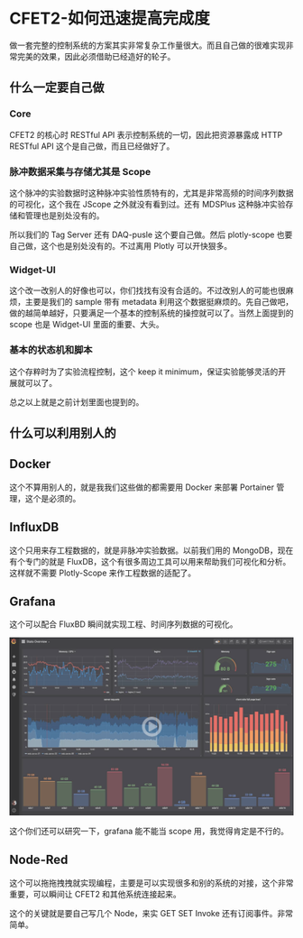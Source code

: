 # CFET2-如何迅速提高完成度

<!-- keywords:CFET2;中子源控制系统;2020计划; -->
<!-- description:做一套完整的控制系统的方案其实非常复杂工作量很大。而且自己做的很难实现非常完美的效果，因此必须借助已经造好的轮子。 -->

做一套完整的控制系统的方案其实非常复杂工作量很大。而且自己做的很难实现非常完美的效果，因此必须借助已经造好的轮子。

## 什么一定要自己做

### Core

CFET2 的核心时 RESTful API 表示控制系统的一切，因此把资源暴露成 HTTP RESTful API 这个是自己做，而且已经做好了。

### 脉冲数据采集与存储尤其是 Scope

这个脉冲的实验数据时这种脉冲实验性质特有的，尤其是非常高频的时间序列数据的可视化，这个我在 JScope 之外就没有看到过。还有 MDSPlus 这种脉冲实验存储和管理也是别处没有的。

所以我们的 Tag Server 还有 DAQ-pusle 这个要自己做。然后 plotly-scope 也要自己做，这个也是别处没有的。不过离用 Plotly 可以开快狠多。

### Widget-UI

这个改一改别人的好像也可以，你们找找有没有合适的。不过改别人的可能也很麻烦，主要是我们的 sample 带有 metadata 利用这个数据挺麻烦的。先自己做吧，做的越简单越好，只要满足一个基本的控制系统的操控就可以了。当然上面提到的 scope 也是 Widget-UI 里面的重要、大头。

### 基本的状态机和脚本

这个存粹时为了实验流程控制，这个 keep it minimum，保证实验能够灵活的开展就可以了。

总之以上就是之前计划里面也提到的。

## 什么可以利用别人的

## Docker

这个不算用别人的，就是我我们这些做的都需要用 Docker 来部署 Portainer 管理，这个是必须的。

## InfluxDB

这个只用来存工程数据的，就是非脉冲实验数据。以前我们用的 MongoDB，现在有个专门的就是 FluxDB，这个有很多周边工具可以用来帮助我们可视化和分析。这样就不需要 Plotly-Scope 来作工程数据的适配了。

## Grafana

这个可以配合 FluxBD 瞬间就实现工程、时间序列数据的可视化。

![](content/2020-09-14-15-11-11.png)

这个你们还可以研究一下，grafana 能不能当 scope 用，我觉得肯定是不行的。

## Node-Red

这个可以拖拖拽拽就实现编程，主要是可以实现很多和别的系统的对接，这个非常重要，可以瞬间让 CFET2 和其他系统连接起来。

这个的关键就是要自己写几个 Node，来实 GET SET Invoke 还有订阅事件。非常简单。
